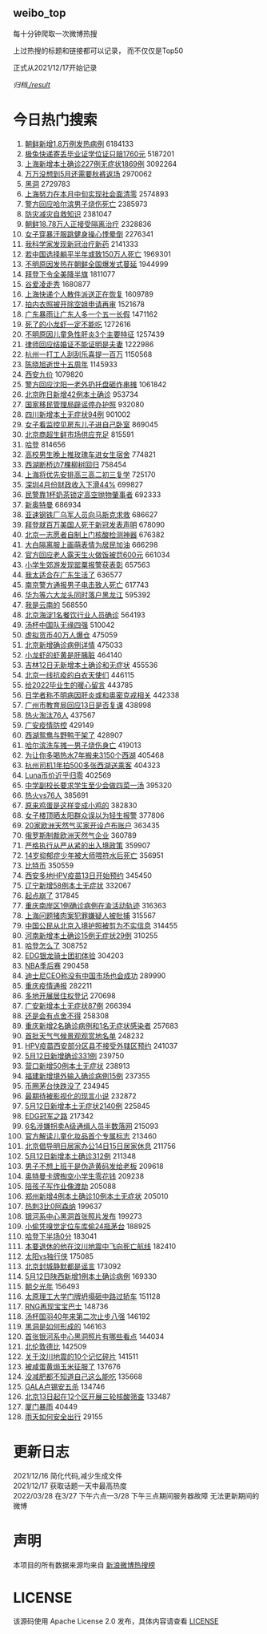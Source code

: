 weibo_top  
---
每十分钟爬取一次微博热搜  

上过热搜的标题和链接都可以记录， 而不仅仅是Top50

正式从2021/12/17开始记录  

*归档[./result](./result/)*

# 今日热门搜索  
1. [朝鲜新增1.8万例发热病例](https://s.weibo.com//weibo?q=%23%E6%9C%9D%E9%B2%9C%E6%96%B0%E5%A2%9E1.8%E4%B8%87%E4%BE%8B%E5%8F%91%E7%83%AD%E7%97%85%E4%BE%8B%23&Refer=top) 6184133
2. [极兔快递寄丢毕业证学位证只赔1760元](https://s.weibo.com//weibo?q=%23%E6%9E%81%E5%85%94%E5%BF%AB%E9%80%92%E5%AF%84%E4%B8%A2%E6%AF%95%E4%B8%9A%E8%AF%81%E5%AD%A6%E4%BD%8D%E8%AF%81%E5%8F%AA%E8%B5%941760%E5%85%83%23&Refer=top) 5187201
3. [上海新增本土确诊227例无症状1869例](https://s.weibo.com//weibo?q=%23%E4%B8%8A%E6%B5%B7%E6%96%B0%E5%A2%9E%E6%9C%AC%E5%9C%9F%E7%A1%AE%E8%AF%8A227%E4%BE%8B%E6%97%A0%E7%97%87%E7%8A%B61869%E4%BE%8B%23&Refer=top) 3092264
4. [万万没想到5月还需要秋裤返场](https://s.weibo.com//weibo?q=%23%E4%B8%87%E4%B8%87%E6%B2%A1%E6%83%B3%E5%88%B05%E6%9C%88%E8%BF%98%E9%9C%80%E8%A6%81%E7%A7%8B%E8%A3%A4%E8%BF%94%E5%9C%BA%23&Refer=top) 2970062
5. [黑洞](https://s.weibo.com//weibo?q=%23%E9%BB%91%E6%B4%9E%23&Refer=top) 2729783
6. [上海努力在本月中旬实现社会面清零](https://s.weibo.com//weibo?q=%23%E4%B8%8A%E6%B5%B7%E5%8A%AA%E5%8A%9B%E5%9C%A8%E6%9C%AC%E6%9C%88%E4%B8%AD%E6%97%AC%E5%AE%9E%E7%8E%B0%E7%A4%BE%E4%BC%9A%E9%9D%A2%E6%B8%85%E9%9B%B6%23&Refer=top) 2574893
7. [警方回应哈尔滨男子烧伤死亡](https://s.weibo.com//weibo?q=%23%E8%AD%A6%E6%96%B9%E5%9B%9E%E5%BA%94%E5%93%88%E5%B0%94%E6%BB%A8%E7%94%B7%E5%AD%90%E7%83%A7%E4%BC%A4%E6%AD%BB%E4%BA%A1%23&Refer=top) 2385973
8. [防灾减灾自救知识](https://s.weibo.com//weibo?q=%23%E9%98%B2%E7%81%BE%E5%87%8F%E7%81%BE%E8%87%AA%E6%95%91%E7%9F%A5%E8%AF%86%23&Refer=top) 2381047
9. [朝鲜18.78万人正接受隔离治疗](https://s.weibo.com//weibo?q=%23%E6%9C%9D%E9%B2%9C18.78%E4%B8%87%E4%BA%BA%E6%AD%A3%E6%8E%A5%E5%8F%97%E9%9A%94%E7%A6%BB%E6%B2%BB%E7%96%97%23&Refer=top) 2328836
10. [女子穿暴汗服跳健身操心悸晕倒](https://s.weibo.com//weibo?q=%23%E5%A5%B3%E5%AD%90%E7%A9%BF%E6%9A%B4%E6%B1%97%E6%9C%8D%E8%B7%B3%E5%81%A5%E8%BA%AB%E6%93%8D%E5%BF%83%E6%82%B8%E6%99%95%E5%80%92%23&Refer=top) 2276341
11. [我科学家发现新冠治疗新药](https://s.weibo.com//weibo?q=%23%E6%88%91%E7%A7%91%E5%AD%A6%E5%AE%B6%E5%8F%91%E7%8E%B0%E6%96%B0%E5%86%A0%E6%B2%BB%E7%96%97%E6%96%B0%E8%8D%AF%23&Refer=top) 2141333
12. [若中国选择躺平半年或致150万人死亡](https://s.weibo.com//weibo?q=%23%E8%8B%A5%E4%B8%AD%E5%9B%BD%E9%80%89%E6%8B%A9%E8%BA%BA%E5%B9%B3%E5%8D%8A%E5%B9%B4%E6%88%96%E8%87%B4150%E4%B8%87%E4%BA%BA%E6%AD%BB%E4%BA%A1%23&Refer=top) 1969301
13. [不明原因发热在朝鲜全国爆发式蔓延](https://s.weibo.com//weibo?q=%23%E4%B8%8D%E6%98%8E%E5%8E%9F%E5%9B%A0%E5%8F%91%E7%83%AD%E5%9C%A8%E6%9C%9D%E9%B2%9C%E5%85%A8%E5%9B%BD%E7%88%86%E5%8F%91%E5%BC%8F%E8%94%93%E5%BB%B6%23&Refer=top) 1944999
14. [拜登下令全美降半旗](https://s.weibo.com//weibo?q=%23%E6%8B%9C%E7%99%BB%E4%B8%8B%E4%BB%A4%E5%85%A8%E7%BE%8E%E9%99%8D%E5%8D%8A%E6%97%97%23&Refer=top) 1811077
15. [谷爱凌走秀](https://s.weibo.com//weibo?q=%23%E8%B0%B7%E7%88%B1%E5%87%8C%E8%B5%B0%E7%A7%80%23&Refer=top) 1680877
16. [上海快递个人散件派送正在恢复](https://s.weibo.com//weibo?q=%23%E4%B8%8A%E6%B5%B7%E5%BF%AB%E9%80%92%E4%B8%AA%E4%BA%BA%E6%95%A3%E4%BB%B6%E6%B4%BE%E9%80%81%E6%AD%A3%E5%9C%A8%E6%81%A2%E5%A4%8D%23&Refer=top) 1609789
17. [拍内衣照被开除空姐申请再审](https://s.weibo.com//weibo?q=%23%E6%8B%8D%E5%86%85%E8%A1%A3%E7%85%A7%E8%A2%AB%E5%BC%80%E9%99%A4%E7%A9%BA%E5%A7%90%E7%94%B3%E8%AF%B7%E5%86%8D%E5%AE%A1%23&Refer=top) 1521678
18. [广东暴雨让广东人多一个五一长假](https://s.weibo.com//weibo?q=%23%E5%B9%BF%E4%B8%9C%E6%9A%B4%E9%9B%A8%E8%AE%A9%E5%B9%BF%E4%B8%9C%E4%BA%BA%E5%A4%9A%E4%B8%80%E4%B8%AA%E4%BA%94%E4%B8%80%E9%95%BF%E5%81%87%23&Refer=top) 1471162
19. [死了的小龙虾一定不能吃](https://s.weibo.com//weibo?q=%23%E6%AD%BB%E4%BA%86%E7%9A%84%E5%B0%8F%E9%BE%99%E8%99%BE%E4%B8%80%E5%AE%9A%E4%B8%8D%E8%83%BD%E5%90%83%23&Refer=top) 1272616
20. [不明原因儿童急性肝炎3个主要特征](https://s.weibo.com//weibo?q=%23%E4%B8%8D%E6%98%8E%E5%8E%9F%E5%9B%A0%E5%84%BF%E7%AB%A5%E6%80%A5%E6%80%A7%E8%82%9D%E7%82%8E3%E4%B8%AA%E4%B8%BB%E8%A6%81%E7%89%B9%E5%BE%81%23&Refer=top) 1257439
21. [律师回应结婚证不能证明是夫妻](https://s.weibo.com//weibo?q=%23%E5%BE%8B%E5%B8%88%E5%9B%9E%E5%BA%94%E7%BB%93%E5%A9%9A%E8%AF%81%E4%B8%8D%E8%83%BD%E8%AF%81%E6%98%8E%E6%98%AF%E5%A4%AB%E5%A6%BB%23&Refer=top) 1222986
22. [杭州一打工人刮刮乐喜提一百万](https://s.weibo.com//weibo?q=%23%E6%9D%AD%E5%B7%9E%E4%B8%80%E6%89%93%E5%B7%A5%E4%BA%BA%E5%88%AE%E5%88%AE%E4%B9%90%E5%96%9C%E6%8F%90%E4%B8%80%E7%99%BE%E4%B8%87%23&Refer=top) 1150568
23. [陈晓旭逝世十五周年](https://s.weibo.com//weibo?q=%23%E9%99%88%E6%99%93%E6%97%AD%E9%80%9D%E4%B8%96%E5%8D%81%E4%BA%94%E5%91%A8%E5%B9%B4%23&Refer=top) 1145933
24. [西安九价](https://s.weibo.com//weibo?q=%E8%A5%BF%E5%AE%89%E4%B9%9D%E4%BB%B7&Refer=top) 1079820
25. [警方回应沈阳一老外扔托盘砸炸串摊](https://s.weibo.com//weibo?q=%23%E8%AD%A6%E6%96%B9%E5%9B%9E%E5%BA%94%E6%B2%88%E9%98%B3%E4%B8%80%E8%80%81%E5%A4%96%E6%89%94%E6%89%98%E7%9B%98%E7%A0%B8%E7%82%B8%E4%B8%B2%E6%91%8A%23&Refer=top) 1061842
26. [北京昨日新增42例本土确诊](https://s.weibo.com//weibo?q=%23%E5%8C%97%E4%BA%AC%E6%98%A8%E6%97%A5%E6%96%B0%E5%A2%9E42%E4%BE%8B%E6%9C%AC%E5%9C%9F%E7%A1%AE%E8%AF%8A%23&Refer=top) 953734
27. [国家移民管理局辟谣停办护照](https://s.weibo.com//weibo?q=%23%E5%9B%BD%E5%AE%B6%E7%A7%BB%E6%B0%91%E7%AE%A1%E7%90%86%E5%B1%80%E8%BE%9F%E8%B0%A3%E5%81%9C%E5%8A%9E%E6%8A%A4%E7%85%A7%23&Refer=top) 932080
28. [四川新增本土无症状94例](https://s.weibo.com//weibo?q=%23%E5%9B%9B%E5%B7%9D%E6%96%B0%E5%A2%9E%E6%9C%AC%E5%9C%9F%E6%97%A0%E7%97%87%E7%8A%B694%E4%BE%8B%23&Refer=top) 901002
29. [女子看监控见房东儿子进自己卧室](https://s.weibo.com//weibo?q=%23%E5%A5%B3%E5%AD%90%E7%9C%8B%E7%9B%91%E6%8E%A7%E8%A7%81%E6%88%BF%E4%B8%9C%E5%84%BF%E5%AD%90%E8%BF%9B%E8%87%AA%E5%B7%B1%E5%8D%A7%E5%AE%A4%23&Refer=top) 869045
30. [北京商超生鲜市场供应充足](https://s.weibo.com//weibo?q=%23%E5%8C%97%E4%BA%AC%E5%95%86%E8%B6%85%E7%94%9F%E9%B2%9C%E5%B8%82%E5%9C%BA%E4%BE%9B%E5%BA%94%E5%85%85%E8%B6%B3%23&Refer=top) 815591
31. [哈登](https://s.weibo.com//weibo?q=%E5%93%88%E7%99%BB&Refer=top) 814656
32. [高校男生晚上推玫瑰车进女生宿舍](https://s.weibo.com//weibo?q=%23%E9%AB%98%E6%A0%A1%E7%94%B7%E7%94%9F%E6%99%9A%E4%B8%8A%E6%8E%A8%E7%8E%AB%E7%91%B0%E8%BD%A6%E8%BF%9B%E5%A5%B3%E7%94%9F%E5%AE%BF%E8%88%8D%23&Refer=top) 774821
33. [西湖断桥边7棵柳树回归](https://s.weibo.com//weibo?q=%23%E8%A5%BF%E6%B9%96%E6%96%AD%E6%A1%A5%E8%BE%B97%E6%A3%B5%E6%9F%B3%E6%A0%91%E5%9B%9E%E5%BD%92%23&Refer=top) 758454
34. [上海将优先安排高三高二初三复学](https://s.weibo.com//weibo?q=%23%E4%B8%8A%E6%B5%B7%E5%B0%86%E4%BC%98%E5%85%88%E5%AE%89%E6%8E%92%E9%AB%98%E4%B8%89%E9%AB%98%E4%BA%8C%E5%88%9D%E4%B8%89%E5%A4%8D%E5%AD%A6%23&Refer=top) 725170
35. [深圳4月份财政收入下滑44%](https://s.weibo.com//weibo?q=%23%E6%B7%B1%E5%9C%B34%E6%9C%88%E4%BB%BD%E8%B4%A2%E6%94%BF%E6%94%B6%E5%85%A5%E4%B8%8B%E6%BB%9144%25%23&Refer=top) 699827
36. [民警靠1杯奶茶锁定高空抛物肇事者](https://s.weibo.com//weibo?q=%23%E6%B0%91%E8%AD%A6%E9%9D%A01%E6%9D%AF%E5%A5%B6%E8%8C%B6%E9%94%81%E5%AE%9A%E9%AB%98%E7%A9%BA%E6%8A%9B%E7%89%A9%E8%82%87%E4%BA%8B%E8%80%85%23&Refer=top) 692333
37. [新奥特曼](https://s.weibo.com//weibo?q=%E6%96%B0%E5%A5%A5%E7%89%B9%E6%9B%BC&Refer=top) 686934
38. [亚速钢铁厂乌军人员向马斯克求救](https://s.weibo.com//weibo?q=%23%E4%BA%9A%E9%80%9F%E9%92%A2%E9%93%81%E5%8E%82%E4%B9%8C%E5%86%9B%E4%BA%BA%E5%91%98%E5%90%91%E9%A9%AC%E6%96%AF%E5%85%8B%E6%B1%82%E6%95%91%23&Refer=top) 686627
39. [拜登就百万美国人死于新冠发表声明](https://s.weibo.com//weibo?q=%23%E6%8B%9C%E7%99%BB%E5%B0%B1%E7%99%BE%E4%B8%87%E7%BE%8E%E5%9B%BD%E4%BA%BA%E6%AD%BB%E4%BA%8E%E6%96%B0%E5%86%A0%E5%8F%91%E8%A1%A8%E5%A3%B0%E6%98%8E%23&Refer=top) 678090
40. [北京一志愿者自制上门核酸检测神器](https://s.weibo.com//weibo?q=%23%E5%8C%97%E4%BA%AC%E4%B8%80%E5%BF%97%E6%84%BF%E8%80%85%E8%87%AA%E5%88%B6%E4%B8%8A%E9%97%A8%E6%A0%B8%E9%85%B8%E6%A3%80%E6%B5%8B%E7%A5%9E%E5%99%A8%23&Refer=top) 676382
41. [大白隔离服上画萌表情为居民加油](https://s.weibo.com//weibo?q=%23%E5%A4%A7%E7%99%BD%E9%9A%94%E7%A6%BB%E6%9C%8D%E4%B8%8A%E7%94%BB%E8%90%8C%E8%A1%A8%E6%83%85%E4%B8%BA%E5%B1%85%E6%B0%91%E5%8A%A0%E6%B2%B9%23&Refer=top) 666298
42. [官方回应老人露天生火做饭被罚600元](https://s.weibo.com//weibo?q=%23%E5%AE%98%E6%96%B9%E5%9B%9E%E5%BA%94%E8%80%81%E4%BA%BA%E9%9C%B2%E5%A4%A9%E7%94%9F%E7%81%AB%E5%81%9A%E9%A5%AD%E8%A2%AB%E7%BD%9A600%E5%85%83%23&Refer=top) 661034
43. [小学生郊游发现罂粟报警获表彰](https://s.weibo.com//weibo?q=%23%E5%B0%8F%E5%AD%A6%E7%94%9F%E9%83%8A%E6%B8%B8%E5%8F%91%E7%8E%B0%E7%BD%82%E7%B2%9F%E6%8A%A5%E8%AD%A6%E8%8E%B7%E8%A1%A8%E5%BD%B0%23&Refer=top) 657563
44. [我太适合在广东生活了](https://s.weibo.com//weibo?q=%23%E6%88%91%E5%A4%AA%E9%80%82%E5%90%88%E5%9C%A8%E5%B9%BF%E4%B8%9C%E7%94%9F%E6%B4%BB%E4%BA%86%23&Refer=top) 636577
45. [南京警方通报男子电击致人死亡](https://s.weibo.com//weibo?q=%23%E5%8D%97%E4%BA%AC%E8%AD%A6%E6%96%B9%E9%80%9A%E6%8A%A5%E7%94%B7%E5%AD%90%E7%94%B5%E5%87%BB%E8%87%B4%E4%BA%BA%E6%AD%BB%E4%BA%A1%23&Refer=top) 617743
46. [华为等六大龙头同时落户黑龙江](https://s.weibo.com//weibo?q=%23%E5%8D%8E%E4%B8%BA%E7%AD%89%E5%85%AD%E5%A4%A7%E9%BE%99%E5%A4%B4%E5%90%8C%E6%97%B6%E8%90%BD%E6%88%B7%E9%BB%91%E9%BE%99%E6%B1%9F%23&Refer=top) 595392
47. [我是云南的](https://s.weibo.com//weibo?q=%E6%88%91%E6%98%AF%E4%BA%91%E5%8D%97%E7%9A%84&Refer=top) 568550
48. [北京海淀1名餐饮行业人员确诊](https://s.weibo.com//weibo?q=%23%E5%8C%97%E4%BA%AC%E6%B5%B7%E6%B7%801%E5%90%8D%E9%A4%90%E9%A5%AE%E8%A1%8C%E4%B8%9A%E4%BA%BA%E5%91%98%E7%A1%AE%E8%AF%8A%23&Refer=top) 564193
49. [汤杯中国队无缘四强](https://s.weibo.com//weibo?q=%23%E6%B1%A4%E6%9D%AF%E4%B8%AD%E5%9B%BD%E9%98%9F%E6%97%A0%E7%BC%98%E5%9B%9B%E5%BC%BA%23&Refer=top) 510042
50. [虚拟货币40万人爆仓](https://s.weibo.com//weibo?q=%23%E8%99%9A%E6%8B%9F%E8%B4%A7%E5%B8%8140%E4%B8%87%E4%BA%BA%E7%88%86%E4%BB%93%23&Refer=top) 475059
51. [北京新增确诊病例详情](https://s.weibo.com//weibo?q=%23%E5%8C%97%E4%BA%AC%E6%96%B0%E5%A2%9E%E7%A1%AE%E8%AF%8A%E7%97%85%E4%BE%8B%E8%AF%A6%E6%83%85%23&Refer=top) 475033
52. [小龙虾的虾黄是肝胰脏](https://s.weibo.com//weibo?q=%23%E5%B0%8F%E9%BE%99%E8%99%BE%E7%9A%84%E8%99%BE%E9%BB%84%E6%98%AF%E8%82%9D%E8%83%B0%E8%84%8F%23&Refer=top) 464140
53. [吉林12日无新增本土确诊和无症状](https://s.weibo.com//weibo?q=%23%E5%90%89%E6%9E%9712%E6%97%A5%E6%97%A0%E6%96%B0%E5%A2%9E%E6%9C%AC%E5%9C%9F%E7%A1%AE%E8%AF%8A%E5%92%8C%E6%97%A0%E7%97%87%E7%8A%B6%23&Refer=top) 455536
54. [北京一线抗疫的白衣天使们](https://s.weibo.com//weibo?q=%23%E5%8C%97%E4%BA%AC%E4%B8%80%E7%BA%BF%E6%8A%97%E7%96%AB%E7%9A%84%E7%99%BD%E8%A1%A3%E5%A4%A9%E4%BD%BF%E4%BB%AC%23&Refer=top) 446115
55. [给2022毕业生的暖心留言](https://s.weibo.com//weibo?q=%23%E7%BB%992022%E6%AF%95%E4%B8%9A%E7%94%9F%E7%9A%84%E6%9A%96%E5%BF%83%E7%95%99%E8%A8%80%23&Refer=top) 443785
56. [日学者称不明病因肝炎或和奥密克戎相关](https://s.weibo.com//weibo?q=%23%E6%97%A5%E5%AD%A6%E8%80%85%E7%A7%B0%E4%B8%8D%E6%98%8E%E7%97%85%E5%9B%A0%E8%82%9D%E7%82%8E%E6%88%96%E5%92%8C%E5%A5%A5%E5%AF%86%E5%85%8B%E6%88%8E%E7%9B%B8%E5%85%B3%23&Refer=top) 442338
57. [广州市教育局回应13日是否复课](https://s.weibo.com//weibo?q=%23%E5%B9%BF%E5%B7%9E%E5%B8%82%E6%95%99%E8%82%B2%E5%B1%80%E5%9B%9E%E5%BA%9413%E6%97%A5%E6%98%AF%E5%90%A6%E5%A4%8D%E8%AF%BE%23&Refer=top) 438998
58. [热火淘汰76人](https://s.weibo.com//weibo?q=%23%E7%83%AD%E7%81%AB%E6%B7%98%E6%B1%B076%E4%BA%BA%23&Refer=top) 437567
59. [广安疫情防控](https://s.weibo.com//weibo?q=%23%E5%B9%BF%E5%AE%89%E7%96%AB%E6%83%85%E9%98%B2%E6%8E%A7%23&Refer=top) 429149
60. [西湖鸳鸯与野鸭干架了](https://s.weibo.com//weibo?q=%23%E8%A5%BF%E6%B9%96%E9%B8%B3%E9%B8%AF%E4%B8%8E%E9%87%8E%E9%B8%AD%E5%B9%B2%E6%9E%B6%E4%BA%86%23&Refer=top) 428907
61. [哈尔滨洗车摊一男子烧伤身亡](https://s.weibo.com//weibo?q=%23%E5%93%88%E5%B0%94%E6%BB%A8%E6%B4%97%E8%BD%A6%E6%91%8A%E4%B8%80%E7%94%B7%E5%AD%90%E7%83%A7%E4%BC%A4%E8%BA%AB%E4%BA%A1%23&Refer=top) 419013
62. [为让你多喝热水7年搬来3150个西湖](https://s.weibo.com//weibo?q=%23%E4%B8%BA%E8%AE%A9%E4%BD%A0%E5%A4%9A%E5%96%9D%E7%83%AD%E6%B0%B47%E5%B9%B4%E6%90%AC%E6%9D%A53150%E4%B8%AA%E8%A5%BF%E6%B9%96%23&Refer=top) 405468
63. [杭州司机1年拍500多张西湖送乘客](https://s.weibo.com//weibo?q=%23%E6%9D%AD%E5%B7%9E%E5%8F%B8%E6%9C%BA1%E5%B9%B4%E6%8B%8D500%E5%A4%9A%E5%BC%A0%E8%A5%BF%E6%B9%96%E9%80%81%E4%B9%98%E5%AE%A2%23&Refer=top) 404323
64. [Luna币价近乎归零](https://s.weibo.com//weibo?q=%23Luna%E5%B8%81%E4%BB%B7%E8%BF%91%E4%B9%8E%E5%BD%92%E9%9B%B6%23&Refer=top) 402569
65. [中学副校长要求学生至少会做四菜一汤](https://s.weibo.com//weibo?q=%23%E4%B8%AD%E5%AD%A6%E5%89%AF%E6%A0%A1%E9%95%BF%E8%A6%81%E6%B1%82%E5%AD%A6%E7%94%9F%E8%87%B3%E5%B0%91%E4%BC%9A%E5%81%9A%E5%9B%9B%E8%8F%9C%E4%B8%80%E6%B1%A4%23&Refer=top) 395320
66. [热火vs76人](https://s.weibo.com//weibo?q=%23%E7%83%AD%E7%81%ABvs76%E4%BA%BA%23&Refer=top) 385691
67. [原来鸡蛋是这样变成小鸡的](https://s.weibo.com//weibo?q=%23%E5%8E%9F%E6%9D%A5%E9%B8%A1%E8%9B%8B%E6%98%AF%E8%BF%99%E6%A0%B7%E5%8F%98%E6%88%90%E5%B0%8F%E9%B8%A1%E7%9A%84%23&Refer=top) 382830
68. [女子楼顶晒太阳群众误以为轻生报警](https://s.weibo.com//weibo?q=%23%E5%A5%B3%E5%AD%90%E6%A5%BC%E9%A1%B6%E6%99%92%E5%A4%AA%E9%98%B3%E7%BE%A4%E4%BC%97%E8%AF%AF%E4%BB%A5%E4%B8%BA%E8%BD%BB%E7%94%9F%E6%8A%A5%E8%AD%A6%23&Refer=top) 377806
69. [20家欧洲天然气买家开设卢布账户](https://s.weibo.com//weibo?q=%2320%E5%AE%B6%E6%AC%A7%E6%B4%B2%E5%A4%A9%E7%84%B6%E6%B0%94%E4%B9%B0%E5%AE%B6%E5%BC%80%E8%AE%BE%E5%8D%A2%E5%B8%83%E8%B4%A6%E6%88%B7%23&Refer=top) 363435
70. [俄罗斯制裁欧洲天然气企业](https://s.weibo.com//weibo?q=%23%E4%BF%84%E7%BD%97%E6%96%AF%E5%88%B6%E8%A3%81%E6%AC%A7%E6%B4%B2%E5%A4%A9%E7%84%B6%E6%B0%94%E4%BC%81%E4%B8%9A%23&Refer=top) 360789
71. [严格执行从严从紧的出入境政策](https://s.weibo.com//weibo?q=%23%E4%B8%A5%E6%A0%BC%E6%89%A7%E8%A1%8C%E4%BB%8E%E4%B8%A5%E4%BB%8E%E7%B4%A7%E7%9A%84%E5%87%BA%E5%85%A5%E5%A2%83%E6%94%BF%E7%AD%96%23&Refer=top) 359907
72. [14岁抑郁症少年被大师喂符水后死亡](https://s.weibo.com//weibo?q=%2314%E5%B2%81%E6%8A%91%E9%83%81%E7%97%87%E5%B0%91%E5%B9%B4%E8%A2%AB%E5%A4%A7%E5%B8%88%E5%96%82%E7%AC%A6%E6%B0%B4%E5%90%8E%E6%AD%BB%E4%BA%A1%23&Refer=top) 356951
73. [比特币](https://s.weibo.com//weibo?q=%E6%AF%94%E7%89%B9%E5%B8%81&Refer=top) 350559
74. [西安多地HPV疫苗13日开始预约](https://s.weibo.com//weibo?q=%23%E8%A5%BF%E5%AE%89%E5%A4%9A%E5%9C%B0HPV%E7%96%AB%E8%8B%9713%E6%97%A5%E5%BC%80%E5%A7%8B%E9%A2%84%E7%BA%A6%23&Refer=top) 345450
75. [辽宁新增58例本土无症状](https://s.weibo.com//weibo?q=%23%E8%BE%BD%E5%AE%81%E6%96%B0%E5%A2%9E58%E4%BE%8B%E6%9C%AC%E5%9C%9F%E6%97%A0%E7%97%87%E7%8A%B6%23&Refer=top) 332067
76. [起点崩了](https://s.weibo.com//weibo?q=%23%E8%B5%B7%E7%82%B9%E5%B4%A9%E4%BA%86%23&Refer=top) 317845
77. [重庆南岸区1例确诊病例在渝活动轨迹](https://s.weibo.com//weibo?q=%23%E9%87%8D%E5%BA%86%E5%8D%97%E5%B2%B8%E5%8C%BA1%E4%BE%8B%E7%A1%AE%E8%AF%8A%E7%97%85%E4%BE%8B%E5%9C%A8%E6%B8%9D%E6%B4%BB%E5%8A%A8%E8%BD%A8%E8%BF%B9%23&Refer=top) 316363
78. [上海问题猪肉案犯罪嫌疑人被批捕](https://s.weibo.com//weibo?q=%23%E4%B8%8A%E6%B5%B7%E9%97%AE%E9%A2%98%E7%8C%AA%E8%82%89%E6%A1%88%E7%8A%AF%E7%BD%AA%E5%AB%8C%E7%96%91%E4%BA%BA%E8%A2%AB%E6%89%B9%E6%8D%95%23&Refer=top) 315567
79. [中国公民从北京入境护照被剪为不实信息](https://s.weibo.com//weibo?q=%23%E4%B8%AD%E5%9B%BD%E5%85%AC%E6%B0%91%E4%BB%8E%E5%8C%97%E4%BA%AC%E5%85%A5%E5%A2%83%E6%8A%A4%E7%85%A7%E8%A2%AB%E5%89%AA%E4%B8%BA%E4%B8%8D%E5%AE%9E%E4%BF%A1%E6%81%AF%23&Refer=top) 314455
80. [河南新增本土确诊15例无症状29例](https://s.weibo.com//weibo?q=%23%E6%B2%B3%E5%8D%97%E6%96%B0%E5%A2%9E%E6%9C%AC%E5%9C%9F%E7%A1%AE%E8%AF%8A15%E4%BE%8B%E6%97%A0%E7%97%87%E7%8A%B629%E4%BE%8B%23&Refer=top) 310255
81. [哈登怎么了](https://s.weibo.com//weibo?q=%23%E5%93%88%E7%99%BB%E6%80%8E%E4%B9%88%E4%BA%86%23&Refer=top) 308752
82. [EDG银龙骑士团初体验](https://s.weibo.com//weibo?q=%23EDG%E9%93%B6%E9%BE%99%E9%AA%91%E5%A3%AB%E5%9B%A2%E5%88%9D%E4%BD%93%E9%AA%8C%23&Refer=top) 304203
83. [NBA季后赛](https://s.weibo.com//weibo?q=NBA%E5%AD%A3%E5%90%8E%E8%B5%9B&Refer=top) 290458
84. [迪士尼CEO称没有中国市场也会成功](https://s.weibo.com//weibo?q=%23%E8%BF%AA%E5%A3%AB%E5%B0%BCCEO%E7%A7%B0%E6%B2%A1%E6%9C%89%E4%B8%AD%E5%9B%BD%E5%B8%82%E5%9C%BA%E4%B9%9F%E4%BC%9A%E6%88%90%E5%8A%9F%23&Refer=top) 289990
85. [重庆疫情通报](https://s.weibo.com//weibo?q=%23%E9%87%8D%E5%BA%86%E7%96%AB%E6%83%85%E9%80%9A%E6%8A%A5%23&Refer=top) 282211
86. [多地开展居住权登记](https://s.weibo.com//weibo?q=%23%E5%A4%9A%E5%9C%B0%E5%BC%80%E5%B1%95%E5%B1%85%E4%BD%8F%E6%9D%83%E7%99%BB%E8%AE%B0%23&Refer=top) 270698
87. [广安新增本土无症状87例](https://s.weibo.com//weibo?q=%23%E5%B9%BF%E5%AE%89%E6%96%B0%E5%A2%9E%E6%9C%AC%E5%9C%9F%E6%97%A0%E7%97%87%E7%8A%B687%E4%BE%8B%23&Refer=top) 266394
88. [还是会有点舍不得](https://s.weibo.com//weibo?q=%23%E8%BF%98%E6%98%AF%E4%BC%9A%E6%9C%89%E7%82%B9%E8%88%8D%E4%B8%8D%E5%BE%97%23&Refer=top) 258308
89. [重庆新增2名确诊病例和1名无症状感染者](https://s.weibo.com//weibo?q=%23%E9%87%8D%E5%BA%86%E6%96%B0%E5%A2%9E2%E5%90%8D%E7%A1%AE%E8%AF%8A%E7%97%85%E4%BE%8B%E5%92%8C1%E5%90%8D%E6%97%A0%E7%97%87%E7%8A%B6%E6%84%9F%E6%9F%93%E8%80%85%23&Refer=top) 257683
90. [首批天气气候景观观赏地名单](https://s.weibo.com//weibo?q=%23%E9%A6%96%E6%89%B9%E5%A4%A9%E6%B0%94%E6%B0%94%E5%80%99%E6%99%AF%E8%A7%82%E8%A7%82%E8%B5%8F%E5%9C%B0%E5%90%8D%E5%8D%95%23&Refer=top) 248232
91. [HPV疫苗西安部分区县不接受外辖区预约](https://s.weibo.com//weibo?q=%23HPV%E7%96%AB%E8%8B%97%E8%A5%BF%E5%AE%89%E9%83%A8%E5%88%86%E5%8C%BA%E5%8E%BF%E4%B8%8D%E6%8E%A5%E5%8F%97%E5%A4%96%E8%BE%96%E5%8C%BA%E9%A2%84%E7%BA%A6%23&Refer=top) 241037
92. [5月12日新增确诊331例](https://s.weibo.com//weibo?q=%235%E6%9C%8812%E6%97%A5%E6%96%B0%E5%A2%9E%E7%A1%AE%E8%AF%8A331%E4%BE%8B%23&Refer=top) 239750
93. [营口新增50例本土无症状](https://s.weibo.com//weibo?q=%23%E8%90%A5%E5%8F%A3%E6%96%B0%E5%A2%9E50%E4%BE%8B%E6%9C%AC%E5%9C%9F%E6%97%A0%E7%97%87%E7%8A%B6%23&Refer=top) 238913
94. [福建新增境外输入确诊病例15例](https://s.weibo.com//weibo?q=%23%E7%A6%8F%E5%BB%BA%E6%96%B0%E5%A2%9E%E5%A2%83%E5%A4%96%E8%BE%93%E5%85%A5%E7%A1%AE%E8%AF%8A%E7%97%85%E4%BE%8B15%E4%BE%8B%23&Refer=top) 237355
95. [币圈茅台快跌没了](https://s.weibo.com//weibo?q=%23%E5%B8%81%E5%9C%88%E8%8C%85%E5%8F%B0%E5%BF%AB%E8%B7%8C%E6%B2%A1%E4%BA%86%23&Refer=top) 234945
96. [最期待被影视化的现言小说](https://s.weibo.com//weibo?q=%23%E6%9C%80%E6%9C%9F%E5%BE%85%E8%A2%AB%E5%BD%B1%E8%A7%86%E5%8C%96%E7%9A%84%E7%8E%B0%E8%A8%80%E5%B0%8F%E8%AF%B4%23&Refer=top) 232872
97. [5月12日新增本土无症状2140例](https://s.weibo.com//weibo?q=%235%E6%9C%8812%E6%97%A5%E6%96%B0%E5%A2%9E%E6%9C%AC%E5%9C%9F%E6%97%A0%E7%97%87%E7%8A%B62140%E4%BE%8B%23&Refer=top) 225845
98. [EDG冠军之路](https://s.weibo.com//weibo?q=%23EDG%E5%86%A0%E5%86%9B%E4%B9%8B%E8%B7%AF%23&Refer=top) 217342
99. [6名涉嫌拐卖A级通缉人员半数落网](https://s.weibo.com//weibo?q=%236%E5%90%8D%E6%B6%89%E5%AB%8C%E6%8B%90%E5%8D%96A%E7%BA%A7%E9%80%9A%E7%BC%89%E4%BA%BA%E5%91%98%E5%8D%8A%E6%95%B0%E8%90%BD%E7%BD%91%23&Refer=top) 215093
100. [官方解读儿童化妆品首个专属标志](https://s.weibo.com//weibo?q=%23%E5%AE%98%E6%96%B9%E8%A7%A3%E8%AF%BB%E5%84%BF%E7%AB%A5%E5%8C%96%E5%A6%86%E5%93%81%E9%A6%96%E4%B8%AA%E4%B8%93%E5%B1%9E%E6%A0%87%E5%BF%97%23&Refer=top) 213460
101. [北京倡导明日居家办公14日15日居家休息](https://s.weibo.com//weibo?q=%23%E5%8C%97%E4%BA%AC%E5%80%A1%E5%AF%BC%E6%98%8E%E6%97%A5%E5%B1%85%E5%AE%B6%E5%8A%9E%E5%85%AC14%E6%97%A515%E6%97%A5%E5%B1%85%E5%AE%B6%E4%BC%91%E6%81%AF%23&Refer=top) 211756
102. [5月12日新增本土确诊312例](https://s.weibo.com//weibo?q=%235%E6%9C%8812%E6%97%A5%E6%96%B0%E5%A2%9E%E6%9C%AC%E5%9C%9F%E7%A1%AE%E8%AF%8A312%E4%BE%8B%23&Refer=top) 211348
103. [男子不想上班于是伪造黄码发给老板](https://s.weibo.com//weibo?q=%23%E7%94%B7%E5%AD%90%E4%B8%8D%E6%83%B3%E4%B8%8A%E7%8F%AD%E4%BA%8E%E6%98%AF%E4%BC%AA%E9%80%A0%E9%BB%84%E7%A0%81%E5%8F%91%E7%BB%99%E8%80%81%E6%9D%BF%23&Refer=top) 209618
104. [奥特曼卡牌掏空小学生零花钱](https://s.weibo.com//weibo?q=%23%E5%A5%A5%E7%89%B9%E6%9B%BC%E5%8D%A1%E7%89%8C%E6%8E%8F%E7%A9%BA%E5%B0%8F%E5%AD%A6%E7%94%9F%E9%9B%B6%E8%8A%B1%E9%92%B1%23&Refer=top) 209238
105. [陪孩子写作业像渡劫](https://s.weibo.com//weibo?q=%23%E9%99%AA%E5%AD%A9%E5%AD%90%E5%86%99%E4%BD%9C%E4%B8%9A%E5%83%8F%E6%B8%A1%E5%8A%AB%23&Refer=top) 205088
106. [郑州新增4例本土确诊10例本土无症状](https://s.weibo.com//weibo?q=%23%E9%83%91%E5%B7%9E%E6%96%B0%E5%A2%9E4%E4%BE%8B%E6%9C%AC%E5%9C%9F%E7%A1%AE%E8%AF%8A10%E4%BE%8B%E6%9C%AC%E5%9C%9F%E6%97%A0%E7%97%87%E7%8A%B6%23&Refer=top) 205010
107. [热刺3比0阿森纳](https://s.weibo.com//weibo?q=%23%E7%83%AD%E5%88%BA3%E6%AF%940%E9%98%BF%E6%A3%AE%E7%BA%B3%23&Refer=top) 199637
108. [银河系中心黑洞首张照片发布](https://s.weibo.com//weibo?q=%23%E9%93%B6%E6%B2%B3%E7%B3%BB%E4%B8%AD%E5%BF%83%E9%BB%91%E6%B4%9E%E9%A6%96%E5%BC%A0%E7%85%A7%E7%89%87%E5%8F%91%E5%B8%83%23&Refer=top) 199273
109. [小偷凭嗅觉定位车库偷24瓶茅台](https://s.weibo.com//weibo?q=%23%E5%B0%8F%E5%81%B7%E5%87%AD%E5%97%85%E8%A7%89%E5%AE%9A%E4%BD%8D%E8%BD%A6%E5%BA%93%E5%81%B724%E7%93%B6%E8%8C%85%E5%8F%B0%23&Refer=top) 188925
110. [哈登下半场0分](https://s.weibo.com//weibo?q=%23%E5%93%88%E7%99%BB%E4%B8%8B%E5%8D%8A%E5%9C%BA0%E5%88%86%23&Refer=top) 183041
111. [本要退休的他在汶川地震中飞向死亡航线](https://s.weibo.com//weibo?q=%23%E6%9C%AC%E8%A6%81%E9%80%80%E4%BC%91%E7%9A%84%E4%BB%96%E5%9C%A8%E6%B1%B6%E5%B7%9D%E5%9C%B0%E9%9C%87%E4%B8%AD%E9%A3%9E%E5%90%91%E6%AD%BB%E4%BA%A1%E8%88%AA%E7%BA%BF%23&Refer=top) 182410
112. [太阳vs独行侠](https://s.weibo.com//weibo?q=%23%E5%A4%AA%E9%98%B3vs%E7%8B%AC%E8%A1%8C%E4%BE%A0%23&Refer=top) 175085
113. [北京封城静默都是谣言](https://s.weibo.com//weibo?q=%23%E5%8C%97%E4%BA%AC%E5%B0%81%E5%9F%8E%E9%9D%99%E9%BB%98%E9%83%BD%E6%98%AF%E8%B0%A3%E8%A8%80%23&Refer=top) 173092
114. [5月12日陕西新增1例本土确诊病例](https://s.weibo.com//weibo?q=5%E6%9C%8812%E6%97%A5%E9%99%95%E8%A5%BF%E6%96%B0%E5%A2%9E1%E4%BE%8B%E6%9C%AC%E5%9C%9F%E7%A1%AE%E8%AF%8A%E7%97%85%E4%BE%8B&Refer=top) 169330
115. [朝夕光年](https://s.weibo.com//weibo?q=%E6%9C%9D%E5%A4%95%E5%85%89%E5%B9%B4&Refer=top) 156493
116. [太原理工大学门牌坍塌砸中路过轿车](https://s.weibo.com//weibo?q=%23%E5%A4%AA%E5%8E%9F%E7%90%86%E5%B7%A5%E5%A4%A7%E5%AD%A6%E9%97%A8%E7%89%8C%E5%9D%8D%E5%A1%8C%E7%A0%B8%E4%B8%AD%E8%B7%AF%E8%BF%87%E8%BD%BF%E8%BD%A6%23&Refer=top) 151128
117. [RNG再现宝宝巴士](https://s.weibo.com//weibo?q=%23RNG%E5%86%8D%E7%8E%B0%E5%AE%9D%E5%AE%9D%E5%B7%B4%E5%A3%AB%23&Refer=top) 148736
118. [汤杯国羽40年来第二次止步八强](https://s.weibo.com//weibo?q=%23%E6%B1%A4%E6%9D%AF%E5%9B%BD%E7%BE%BD40%E5%B9%B4%E6%9D%A5%E7%AC%AC%E4%BA%8C%E6%AC%A1%E6%AD%A2%E6%AD%A5%E5%85%AB%E5%BC%BA%23&Refer=top) 146192
119. [黑洞是如何形成的](https://s.weibo.com//weibo?q=%23%E9%BB%91%E6%B4%9E%E6%98%AF%E5%A6%82%E4%BD%95%E5%BD%A2%E6%88%90%E7%9A%84%23&Refer=top) 146163
120. [首张银河系中心黑洞照片有哪些看点](https://s.weibo.com//weibo?q=%23%E9%A6%96%E5%BC%A0%E9%93%B6%E6%B2%B3%E7%B3%BB%E4%B8%AD%E5%BF%83%E9%BB%91%E6%B4%9E%E7%85%A7%E7%89%87%E6%9C%89%E5%93%AA%E4%BA%9B%E7%9C%8B%E7%82%B9%23&Refer=top) 144034
121. [北伦敦德比](https://s.weibo.com//weibo?q=%E5%8C%97%E4%BC%A6%E6%95%A6%E5%BE%B7%E6%AF%94&Refer=top) 142509
122. [关于汶川地震的10个记忆碎片](https://s.weibo.com//weibo?q=%23%E5%85%B3%E4%BA%8E%E6%B1%B6%E5%B7%9D%E5%9C%B0%E9%9C%87%E7%9A%8410%E4%B8%AA%E8%AE%B0%E5%BF%86%E7%A2%8E%E7%89%87%23&Refer=top) 141511
123. [被咸蛋黄焗玉米征服了](https://s.weibo.com//weibo?q=%23%E8%A2%AB%E5%92%B8%E8%9B%8B%E9%BB%84%E7%84%97%E7%8E%89%E7%B1%B3%E5%BE%81%E6%9C%8D%E4%BA%86%23&Refer=top) 137676
124. [没减肥都不知道自己这么能吃](https://s.weibo.com//weibo?q=%23%E6%B2%A1%E5%87%8F%E8%82%A5%E9%83%BD%E4%B8%8D%E7%9F%A5%E9%81%93%E8%87%AA%E5%B7%B1%E8%BF%99%E4%B9%88%E8%83%BD%E5%90%83%23&Refer=top) 135668
125. [GALA卢锡安五杀](https://s.weibo.com//weibo?q=%23GALA%E5%8D%A2%E9%94%A1%E5%AE%89%E4%BA%94%E6%9D%80%23&Refer=top) 134746
126. [北京13日起在12个区开展三轮核酸筛查](https://s.weibo.com//weibo?q=%23%E5%8C%97%E4%BA%AC13%E6%97%A5%E8%B5%B7%E5%9C%A812%E4%B8%AA%E5%8C%BA%E5%BC%80%E5%B1%95%E4%B8%89%E8%BD%AE%E6%A0%B8%E9%85%B8%E7%AD%9B%E6%9F%A5%23&Refer=top) 133487
127. [厦门暴雨](https://s.weibo.com//weibo?q=%23%E5%8E%A6%E9%97%A8%E6%9A%B4%E9%9B%A8%23&Refer=top) 40449
128. [雨天如何安全出行](https://s.weibo.com//weibo?q=%23%E9%9B%A8%E5%A4%A9%E5%A6%82%E4%BD%95%E5%AE%89%E5%85%A8%E5%87%BA%E8%A1%8C%23&Refer=top) 29155
# 更新日志  
2021/12/16  简化代码,减少生成文件  
2021/12/17  获取话题一天中最高热度  
2022/03/28  在3/27 下午六点—3/28 下午三点期间服务器故障 无法更新期间的微博  
# 声明  
本项目的所有数据来源均来自 [新浪微博热搜榜](https://s.weibo.com/top/summary)  

# LICENSE
该源码使用 Apache License 2.0 发布，具体内容请查看 [LICENSE](./LICENSE)
